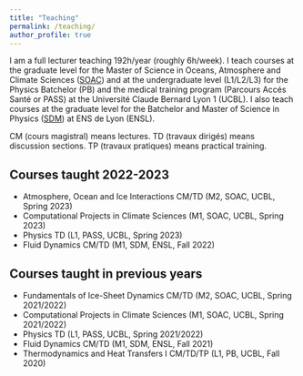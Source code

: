 ```yaml
---
title: "Teaching"
permalink: /teaching/
author_profile: true
---
```


I am a full lecturer teaching 192h/year (roughly 6h/week). I teach courses at the graduate level for the Master of Science in Oceans, Atmosphere and Climate Sciences ([SOAC](https://master-soac.univ-lyon1.fr/icap_website/view/3634)) and at the undergraduate level (L1/L2/L3) for the Physics Batchelor (PB) and the medical training program (Parcours Accés Santé or PASS) at the Université Claude Bernard Lyon 1 (UCBL). I also teach courses at the graduate level for the Batchelor and Master of Science in Physics ([SDM](http://www.ens-lyon.fr/MasterSDM/)) at ENS de Lyon (ENSL). 

CM (cours magistral) means lectures. TD (travaux dirigés) means discussion sections. TP (travaux pratiques) means practical training.

## Courses taught 2022-2023

* Atmosphere, Ocean and Ice Interactions CM/TD (M2, SOAC, UCBL, Spring 2023)
* Computational Projects in Climate Sciences (M1, SOAC, UCBL, Spring 2023)
* Physics TD (L1, PASS, UCBL, Spring 2023)
* Fluid Dynamics CM/TD (M1, SDM, ENSL, Fall 2022)

## Courses taught in previous years

* Fundamentals of Ice-Sheet Dynamics CM/TD (M2, SOAC, UCBL, Spring 2021/2022)
* Computational Projects in Climate Sciences (M1, SOAC, UCBL, Spring 2021/2022)
* Physics TD (L1, PASS, UCBL, Spring 2021/2022)
* Fluid Dynamics CM/TD (M1, SDM, ENSL, Fall 2021)
* Thermodynamics and Heat Transfers I CM/TD/TP (L1, PB, UCBL, Fall 2020)

